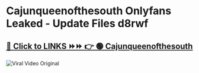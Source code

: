 
 # Cajunqueenofthesouth Onlyfans Leaked - Update Files d8rwf

## <h2><a href="https://clipsfans.com/Cajunqueenofthesouth&ref=git">🔗 Click to LINKS ⏩⏩ 👉 🟢 Cajunqueenofthesouth </a></h2>

<a href="https://clipsfans.com/Cajunqueenofthesouth&ref=git" rel="nofollow" data-target="animated-image.originalLink"><img src="https://i.ibb.co.com/xMMVF88/686577567.gif" alt="Viral Video Original" style="max-width: 100%; display: inline-block;" data-target="animated-image.originalImage"></a>

